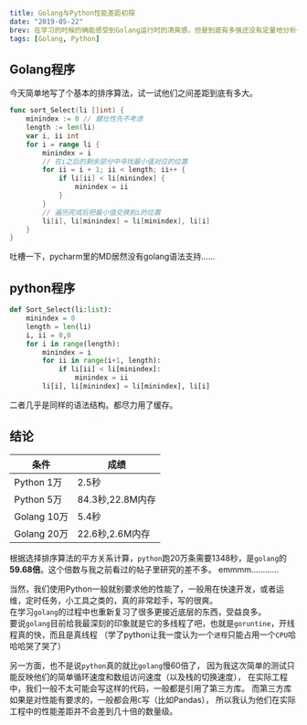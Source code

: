 ```yaml lw-blog-meta
title: Golang与Python性能差距初探
date: "2019-05-22"
brev: 在学习的时候的确能感受到Golang运行时的清爽感，但是到底有多强还没有定量地分析一下。之前看过大佬的帖子，大概的性能差距应该是10-50倍这个数量级吧
tags: [Golang, Python]
```


## Golang程序

今天简单地写了个基本的排序算法，试一试他们之间差距到底有多大。

```go
func sort_Select(li []int) {
    minindex := 0 // 健壮性先不考虑
    length := len(li)
    var i, ii int
    for i = range li {
        minindex = i
        // 在i之后的剩余部分中寻找最小值对应的位置
        for ii = i + 1; ii < length; ii++ {
            if li[ii] < li[minindex] {
                minindex = ii
            }
        }
        // 遍历完成后把最小值交换到i的位置
        li[i], li[minindex] = li[minindex], li[i]
    }
}
```

吐槽一下，pycharm里的MD居然没有golang语法支持……

## python程序

```python
def Sort_Select(li:list):
    minindex = 0
    length = len(li)
    i, ii = 0,0
    for i in range(length):
        minindex = i
        for ii in range(i+1, length):
            if li[ii] < li[minindex]:
                minindex = ii
        li[i], li[minindex] = li[minindex], li[i]
```

二者几乎是同样的语法结构。都尽力用了缓存。

## 结论

 | 条件   | 成绩 |
 | ---    | ---   |
 | Python 1万  | 2.5秒 |
 | Python 5万  | 84.3秒,22.8M内存 |
 | Golang 10万  | 5.4秒 |
 | Golang 20万  | 22.6秒,2.6M内存 |

根据选择排序算法的平方关系计算，`python`跑20万条需要1348秒，是`golang`的**59.68倍**。这个倍数与我之前看过的帖子里研究的差不多。
emmmm…………

当然，我们使用Python一般就别要求他的性能了，一般用在快速开发，或者运维，定时任务，小工具之类的，真的非常趁手，写的很爽。  
在学习`golang`的过程中也重新复习了很多更接近底层的东西，受益良多。  
要说`golang`目前给我最深刻的印象就是它的多线程了吧，也就是`goruntine`，开线程真的快，而且是真线程
（学了python让我一度认为一个`进程`只能占用一个`CPU`哈哈哈哭了哭了）  

另一方面，也不是说`python`真的就比`golang`慢60倍了，
因为我这次简单的测试只能反映他们的简单循环速度和数组访问速度（以及栈的切换速度），
在实际工程中，我们一般不太可能会写这样的代码，一般都是引用了第三方库。
而第三方库如果是对性能有要求的，一般都会用`C`写（比如Pandas），
所以我认为他们在实际工程中的性能差距并不会差到几十倍的数量级。
